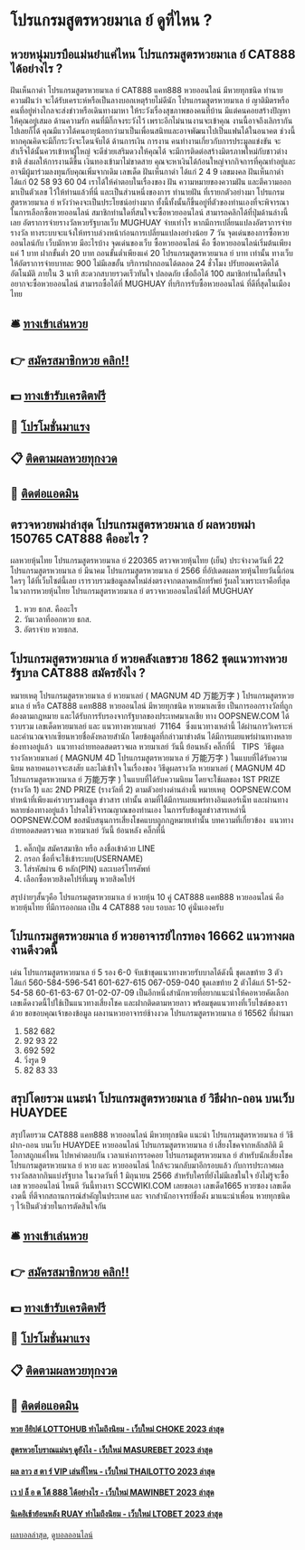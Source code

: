 # โปรแกรมสูตรหวยมาเล ย์ ดูที่ไหน ?
## หวยหนุ่มบรบือแม่นยำแค่ไหน โปรแกรมสูตรหวยมาเล ย์ CAT888 ได้อย่างไร ?
ฝันเห็นกาดำ โปรแกรมสูตรหวยมาเล ย์ CAT888 แคท888 หวยออนไลน์ มีหวยทุกชนิด ทำนายความฝันว่า จะได้รับเคราะห์หรือเป็นลางบอกเหตุร้ายไม่ดีนัก โปรแกรมสูตรหวยมาเล ย์ ญาติมิตรหรือคนที่อยู่ห่างไกลจะส่งข่าวหรือเดินทางมาหา ให้ระวังเรื่องสุขภาพของคนที่บ้าน มีแต่คนคอยสร้างปัญหาให้คุณอยู่เสมอ
ด้านความรัก คนที่มีกิ๊กจงระวังไว้ เพราะอีกไม่นานงานจะเข้าคุณ งานนี้อาจถึงเลิกรากันไปเลยก็ได้ คุณมีแววได้คนอายุน้อยกว่ามาเป็นเพื่อนสนิทและอาจพัฒนาไปเป็นแฟนได้ในอนาคต ช่วงนี้หากคุณคิดจะมีกิ๊กระวังจะโดนจับได้
ด้านการเงิน การงาน คนทำงานเกี่ยวกับการประมูลแข่งขัน จะสำเร็จได้นั้นควรเข้าหาผู้ใหญ่ จะดีช่วยเสริมดวงให้คุณได้ จะมีการติดต่อสร้างมิตรภาพใหม่กับชาวต่างชาติ ส่งผลให้การงานดีขึ้น เงินทองเข้ามาไม่ขาดสาย คุณจะหาเงินได้ก้อนใหญ่จากกิจการที่คุณทำอยู่และอาจมีผู้มาร่วมลงทุนกับคุณเพิ่มจากเดิม
เลขเด็ด ฝันเห็นกาดำ ได้แก่ 2 4 9
เลขมงคล ฝันเห็นกาดำ ได้แก่ 02 58 93 60 04
เราได้ให้คำตอบในเรื่องของ ฝัน ความหมายของความฝัน และตีความออกมาเป็นตัวเลข ไว้ให้ท่านแล้วที่นี่ และเป็นส่วนหนึ่งของการ ทำนายฝัน ที่เรายกตัวอย่างมา โปรแกรมสูตรหวยมาเล ย์ หวังว่าคงจะเป็นประโยชน์อย่างมาก ทั้งนี้ทั้งนั้นก็ขึ้นอยู่ที่ตัวของท่านเองที่จะพิจารณา ในการเลือกซื้อหวยออนไลน์
สมาชิกท่านใดที่สนใจจะซื้อหวยออนไลน์ สามารถคลิกได้ที่ปุ่มด้านล่างนี้เลย
อัตราการจ่ายรางวัลหวยรัฐบาลเว็บ MUGHUAY จ่ายเท่าไร
หากมีการเปลี่ยนแปลงอัตราการจ่ายรางวัล ทางระบบจะแจ้งให้ทราบล่วงหน้าก่อนการเปลี่ยนแปลงอย่างน้อย 7 วัน
จุดเด่นของการซื้อหวยออนไลน์กับ เว็บมักหวย มีอะไรบ้าง
จุดเด่นของเว็บ ซื้อหวยออนไลน์ คือ ซื้อหวยออนไลน์เริ่มต้นเพียงแค่ 1 บาท ฝากขั้นต่ำ 20 บาท ถอนขั้นต่ำเพียงแค่ 20 โปรแกรมสูตรหวยมาเล ย์ บาท เท่านั้น ทางเว็บให้อัตราการจ่ายบาทละ 900 ไม่มีเลขอั้น บริการฝากถอนได้ตลอด 24 ชั่วโมง ปรับยอดเครดิตได้อัตโนมัติ ภายใน 3 นาที สะดวกสบายรวดเร็วทันใจ ปลอดภัย เชื่อถือได้ 100 สมาชิกท่านใดที่สนใจอยากจะซื้อหวยออนไลน์ สามารถซื้อได้ที่ MUGHUAY ที่บริการรับซื้อหวยออนไลน์ ที่ดีที่สุดในเมืองไทย

## 🛎 [ทางเข้าเล่นหวย](https://bit.ly/3BG5bNw)
## 👉 [สมัครสมาชิกหวย คลิก!!](https://bit.ly/3BG5bNw)
## 💵 [ทางเข้ารับเครดิตฟรี](https://bit.ly/3C3mvgS)
## 👑 [โปรโมชั่นมาแรง](https://bit.ly/3C3mvgS)
## 📋 [ติดตามผลหวยทุกงวด](https://bit.ly/3C3mvgS)
## 📱 [ติดต่อแอดมิน](https://bit.ly/3C3mvgS)

## ตรวจหวยพม่าล่าสุด โปรแกรมสูตรหวยมาเล ย์ ผลหวยพม่า 150765 CAT888 คืออะไร ?
ผลหวยหุ้นไทย โปรแกรมสูตรหวยมาเล ย์ 220365 ตรวจหวยหุ้นไทย (เย็น) ประจำงวดวันที่ 22 โปรแกรมสูตรหวยมาเล ย์ มีนาคม โปรแกรมสูตรหวยมาเล ย์ 2566 ที่อัปเดตผลหวยหุ้นไทยวันนี้ก่อนใครๆ ได้ที่เว็บไซต์นี้เลย เรารวบรวมข้อมูลสดใหม่ส่งตรงจากตลาดหลักทรัพย์ รู้ผลไวเพราะเราคือที่สุดในวงการหวยหุ้นไทย โปรแกรมสูตรหวยมาเล ย์ ตรวจหวยออนไลน์ได้ที่ MUGHUAY
1. หวย ธกส. คืออะไร
2. วันเวลาที่ออกหวย ธกส.
3. อัตราจ่าย หวยธกส.

## โปรแกรมสูตรหวยมาเล ย์ หวยคลังเลขรวย 1862 ชุดแนวทางหวยรัฐบาล CAT888 สมัครยังไง ?
หมายเหตุ โปรแกรมสูตรหวยมาเล ย์ หวยมาเลย์ ( MAGNUM 4D 万能万字 ) โปรแกรมสูตรหวยมาเล ย์ หรือ CAT888 แคท888 หวยออนไลน์ มีหวยทุกชนิด หวยมาเลเซีย เป็นการออกรางวัลที่ถูกต้องตามกฎหมาย และได้รับการรับรองจากรัฐบาลของประเทศมาเลเชีย
ทาง OOPSNEW.COM ได้รวบรวม เลขเด็ดหวยมาเลย์ และ แนวทางหวยมาเลย์  71164  ซึ่งแนวทางเหล่านี้ ได้ผ่านการวิเคราะห์ และคำนวณจากเซียนหวยชื่อดังหลายสำนัก โดยข้อมูลที่กล่าวมาข่างต้น ได้มีการเผยแพร่ผ่านทางหลายช่องทางอยู่แล้ว
 แนวทางถ่ายทอดสดตรวจผล หวยมาเลย์ วันนี้ ย้อนหลัง คลิ๊กที่นี่  
TIPS  วิธีดูผลรางวัลหวยมาเลย์ ( MAGNUM 4D โปรแกรมสูตรหวยมาเล ย์ 万能万字 ) ในแบบที่ได้รับความนิยม
หลายคนอาจจะสงสัย และไม่เข้าใจ ในเรื่องของ วิธีดูผลรางวัล หวยมาเลย์ ( MAGNUM 4D โปรแกรมสูตรหวยมาเล ย์ 万能万字 ) ในแบบที่ได้รับความนิยม โดยจะใช้ผลของ 1ST PRIZE (รางวัล 1) และ 2ND PRIZE (รางวัลที่ 2) ตามตัวอย่างด่านล่างนี้
หมายเหตุ  OOPSNEW.COM ทำหน้าที่เพียงแค่รวบรวมข้อมูล ข่าวสาร เท่านั้น ตามที่ได้มีการเผยแพร่ทางอินเตอร์เน็ท และผ่านทางหลายช่องทางอยู่แล้ว โปรดใช้วิจารณญาณของท่านเอง ในการรับข้อมูลข่าวสารเหล่านี้ OOPSNEW.COM ขอสนับสนุนการเสี่ยงโชคแบบถูกกฎหมายเท่านั้น
บทความที่เกี่ยวข้อง
 แนวทางถ่ายทอดสดตรวจผล หวยมาเลย์ วันนี้ ย้อนหลัง คลิ๊กที่นี่  
1. คลิ๊กปุ่ม สมัครสมาชิก หรือ ลงชื่อเข้าด้วย LINE
2. กรอก ชื่อที่จะใช้เข้าระบบ(USERNAME)
3. ใส่รหัสผ่าน 6 หลัก(PIN) และเบอร์โทรศัพท์
4. เลือกซื้อหวยสิงคโปร์ที่เมนู หวยสิงคโปร์

สรุปง่ายๆสั้นๆคือ โปรแกรมสูตรหวยมาเล ย์ หวยหุ้น 10 คู่ CAT888 แคท888 หวยออนไลน์ คือ หวยหุ้นไทย ที่มีการออกผล เป็น 4 CAT888 รอบ รอบละ 10 คู่นั่นเองครับ

## โปรแกรมสูตรหวยมาเล ย์ หวยอาจารย์ไกรทอง 16662 แนวทางผลงานดีงวดนี้
เด่น โปรแกรมสูตรหวยมาเล ย์ 5 รอง 6-0 จับเข้าชุดแนวทางหวยรับบาลได้ดังนี้
ชุดเลขท้าย 3 ตัวได้แก่
560-584-596-541
601-627-615
067-059-040
ชุดเลขท้าย 2 ตัวได้แก่
51-52-54-58
60-61-63-67
01-02-07-09
เป็นอีกหนึ่งสำนักหวยที่อยากแนะนำให้คอหวยคัดเลือกเลขเด็ดงวดนี้ไปใช้เป็นแนวทางเสี่ยงโชค และฝากติดตามหวยลาว พร้อมชุดแนวทางที่เว็บไซต์ของเราด้วย
ขอขอบคุณเจ้าของข้อมูล
ผลงานหวยอาจารย์ช้างงวด โปรแกรมสูตรหวยมาเล ย์ 16562 ที่ผ่านมา

1. 582 682
2. 92 93 22
3. 692 592
4. วิ่งรูด 9
5. 82 83 33

## สรุปโดยรวม แนะนำ โปรแกรมสูตรหวยมาเล ย์ วิธีฝาก-ถอน บนเว็บ HUAYDEE
สรุปโดยรวม CAT888 แคท888 หวยออนไลน์ มีหวยทุกชนิด แนะนำ โปรแกรมสูตรหวยมาเล ย์ วิธีฝาก-ถอน บนเว็บ HUAYDEE หวยออนไลน์ โปรแกรมสูตรหวยมาเล ย์ เสี่ยงโชคจากหลักสถิติ มีโอกาสถูกแค่ไหน ไปหาคำตอบกัน
เวลาแห่งการรอคอย โปรแกรมสูตรหวยมาเล ย์ สำหรับนักเสี่ยงโชค โปรแกรมสูตรหวยมาเล ย์ หวย และ หวยออนไลน์ ใกล้จะวนกลับมาอีกรอบแล้ว กับการประกาศผลรางวัลสลากกินแบ่งรัฐบาล ในงวดวันที่ 1 มิถุนายน 2566 สำหรับใครที่ยังไม่มีเลขในใจ ยังไม่รู้จะซื้อเลข หวยออนไลน์ ไหนดี วันนี้ทางเรา SCCWIKI.COM เลยขอเอา เลขเด็ด1665 หวยซอง เลขเด็ดงวดนี้ ที่ตีจากสถานการณ์สำคัญในประเทศ และ จากสำนักอาจารย์ชื่อดัง มาแนะนำเพื่อน หวยทุกชนิด ๆ ไว้เป็นตัวช่วยในการตัดสินใจกัน

## 🛎 [ทางเข้าเล่นหวย](https://bit.ly/3BG5bNw)
## 👉 [สมัครสมาชิกหวย คลิก!!](https://bit.ly/3BG5bNw)
## 💵 [ทางเข้ารับเครดิตฟรี](https://bit.ly/3C3mvgS)
## 👑 [โปรโมชั่นมาแรง](https://bit.ly/3C3mvgS)
## 📋 [ติดตามผลหวยทุกงวด](https://bit.ly/3C3mvgS)
## 📱 [ติดต่อแอดมิน](https://bit.ly/3C3mvgS)

#### [หวย อียิปต์ LOTTOHUB ทำไมถึงนิยม - เว็บใหม่ CHOKE 2023 ล่าสุด](https://atom.io/themes/หวย%20อียิปต์%20lottohub%20ทำไมถึงนิยม%20-%20เว็บใหม่%20choke%202023%20ล่าสุด)
#### [สูตรหวยโบราณแม่นๆ ดูยังไง - เว็บใหม่ MASUREBET 2023 ล่าสุด](https://atom.io/themes/สูตรหวยโบราณแม่นๆ%20ดูยังไง%20-%20เว็บใหม่%20masurebet%202023%20ล่าสุด)
#### [ผล ลาว ส ตา ร์ VIP เล่นที่ไหน - เว็บใหม่ THAILOTTO 2023 ล่าสุด](https://atom.io/themes/ผล%20ลาว%20ส%20ตา%20ร์%20vip%20เล่นที่ไหน%20-%20เว็บใหม่%20thailotto%202023%20ล่าสุด)
#### [เว ป ล็ อ ต โต้ 888 ได้อย่างไร - เว็บใหม่ MAWINBET 2023 ล่าสุด](https://atom.io/themes/เว%20ป%20ล็%20อ%20ต%20โต้%20888%20ได้อย่างไร%20-%20เว็บใหม่%20mawinbet%202023%20ล่าสุด)
#### [นิเคอิเช้าย้อนหลัง RUAY ทำไมถึงนิยม - เว็บใหม่ LTOBET 2023 ล่าสุด](https://atom.io/themes/นิเคอิเช้าย้อนหลัง%20ruay%20ทำไมถึงนิยม%20-%20เว็บใหม่%20ltobet%202023%20ล่าสุด)

[ผลบอลล่าสุด](https://siamsport.tv "ผลบอลล่าสุด"), [ดูบอลออนไลน์](https://siamsport.tv/ดูบอลสด "ดูบอลออนไลน์")